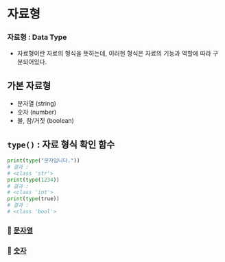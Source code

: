 # 자료형

### 자료형 : Data Type

- 자료형이란 자료의 형식을 뜻하는데, 이러헌 형식은 자료의 기능과 역할에 따라 구분되어있다.

## 가본 자료형

- 문자열 (string)
- 숫자 (number)
- 불, 참/거짓 (boolean)

## `type()` : 자료 형식 확인 함수

```python
print(type("문자입니다."))
# 결과 : 
# <class 'str'>
print(type(1234))
# 결과 : 
# <class 'int'>
print(type(true))
# 결과 : 
# <class 'bool'>
```

### 📌 [문자열](./string)
### 📌 [숫자](./number)